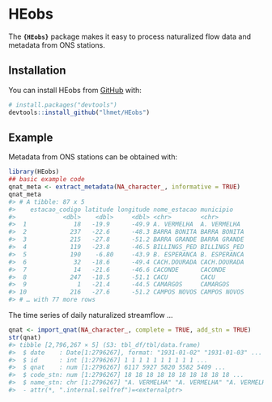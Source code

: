 
<!-- README.md is generated from README.Rmd. Please edit that file -->

# HEobs

<!-- badges: start -->

<!-- badges: end -->

The **`{HEobs}`** package makes it easy to process naturalized flow data
and metadata from ONS stations.

## Installation

You can install HEobs from [GitHub](https://github.com/) with:

``` r
# install.packages("devtools")
devtools::install_github("lhmet/HEobs")
```

## Example

Metadata from ONS stations can be obtained with:

``` r
library(HEobs)
## basic example code
qnat_meta <- extract_metadata(NA_character_, informative = TRUE)
qnat_meta
#> # A tibble: 87 x 5
#>    estacao_codigo latitude longitude nome_estacao municipio   
#>             <dbl>    <dbl>     <dbl> <chr>        <chr>       
#>  1             18   -19.9      -49.9 A. VERMELHA  A. VERMELHA 
#>  2            237   -22.6      -48.3 BARRA BONITA BARRA BONITA
#>  3            215   -27.8      -51.2 BARRA GRANDE BARRA GRANDE
#>  4            119   -23.8      -46.5 BILLINGS_PED BILLINGS_PED
#>  5            190    -6.80     -43.9 B. ESPERANCA B. ESPERANCA
#>  6             32   -18.6      -49.4 CACH.DOURADA CACH.DOURADA
#>  7             14   -21.6      -46.6 CACONDE      CACONDE     
#>  8            247   -18.5      -51.1 CACU         CACU        
#>  9              1   -21.4      -44.5 CAMARGOS     CAMARGOS    
#> 10            216   -27.6      -51.2 CAMPOS NOVOS CAMPOS NOVOS
#> # … with 77 more rows
```

The time series of daily naturalized streamflow …

``` r
qnat <- import_qnat(NA_character_, complete = TRUE, add_stn = TRUE)
str(qnat)
#> tibble [2,796,267 × 5] (S3: tbl_df/tbl/data.frame)
#>  $ date    : Date[1:2796267], format: "1931-01-02" "1931-01-03" ...
#>  $ id      : int [1:2796267] 1 1 1 1 1 1 1 1 1 1 ...
#>  $ qnat    : num [1:2796267] 6117 5927 5820 5582 5409 ...
#>  $ code_stn: num [1:2796267] 18 18 18 18 18 18 18 18 18 18 ...
#>  $ name_stn: chr [1:2796267] "A. VERMELHA" "A. VERMELHA" "A. VERMELHA" "A. VERMELHA" ...
#>  - attr(*, ".internal.selfref")=<externalptr>
```
